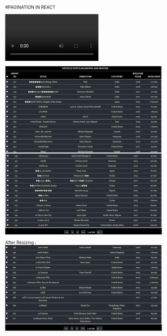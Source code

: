 #PAGINATION IN REACT 

![demo](https://user-images.githubusercontent.com/42354197/124426026-0cccbd80-dd87-11eb-8f20-ee17b41e6aa8.mp4)

![](https://github.com/disha2sinha/NetajiSubhashEngineeringCollege-DesignLab2021-PracticalAssignment/blob/main/snapshots/Output1.png)
![](https://github.com/disha2sinha/NetajiSubhashEngineeringCollege-DesignLab2021-PracticalAssignment/blob/main/snapshots/Output2.png)

After Resizing :
![](https://github.com/disha2sinha/NetajiSubhashEngineeringCollege-DesignLab2021-PracticalAssignment/blob/main/snapshots/Output3.png)






